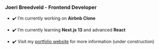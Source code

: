 ### Joeri Breedveld - Frontend Developer

- ✔️ I’m currently working on **Airbnb Clone**

- ✔️ I’m currently learning **Next.js 13** and advanced **React**

- ✔️ Visit my [portfolio website](https://joeribreedveld.com/) for more information (under construction)
